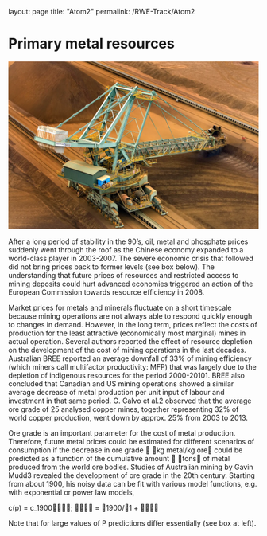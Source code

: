 layout: page
title: "Atom2"
permalink: /RWE-Track/Atom2
# Primary metal resources
![alt text](https://github.com/Njeapp2/RWE-Track/blob/main/2_Photo.webp)

After a long period of stability in the 90’s, oil, metal and phosphate prices suddenly went through the
roof as the Chinese economy expanded to a world-class player in 2003-2007. The severe economic
crisis that followed did not bring prices back to former levels (see box below). The understanding that
future prices of resources and restricted access to mining deposits could hurt advanced economies
triggered an action of the European Commission towards resource efficiency in 2008.

Market prices for metals and minerals fluctuate
on a short timescale because mining operations
are not always able to respond quickly enough to
changes in demand. However, in the long term,
prices reflect the costs of production for the least
attractive (economically most marginal) mines
in actual operation. Several authors reported the
effect of resource depletion on the development
of the cost of mining operations in the last
decades. Australian BREE reported an average
downfall of 33% of mining efficiency (which
miners call multifactor productivity: MFP) that
was largely due to the depletion of indigenous
resources for the period 2000-20101. BREE also
concluded that Canadian and US mining
operations showed a similar average decrease of
metal production per unit input of labour and investment in that same period. G. Calvo et al.2 observed
that the average ore grade of 25 analysed copper mines, together representing 32% of world copper
production, went down by approx. 25% from 2003 to 2013.

Ore grade is an important parameter for the cost
of metal production. Therefore, future metal
prices could be estimated for different scenarios
of consumption if the decrease in ore grade
 kg metal/kg ore could be predicted as a
function of the cumulative amount  tons of
metal produced from the world ore bodies.
Studies of Australian mining by Gavin Mudd3
revealed the development of ore grade in the
20th century. Starting from about 1900, his noisy
data can be fit with various model functions, e.g.
with exponential or power law models,

c(p) = c_1900;  = 1900/1 + 

Note that for large values of P predictions differ
essentially (see box at left).
